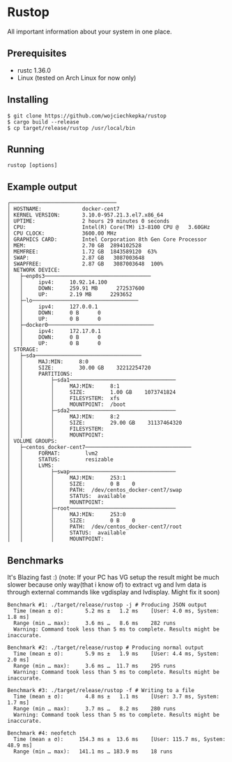 # Rustop
All important information about your system in one place.
## Prerequisites
- rustc 1.36.0
- Linux (tested on Arch Linux for now only)
## Installing
    $ git clone https://github.com/wojciechkepka/rustop
    $ cargo build --release
    $ cp target/release/rustop /usr/local/bin
## Running
    rustop [options]
## Example output
    ┌──────────────────────────────────
    │ HOSTNAME:             docker-cent7
    │ KERNEL VERSION:       3.10.0-957.21.3.el7.x86_64
    │ UPTIME:               2 hours 29 minutes 0 seconds
    │ CPU:                  Intel(R) Core(TM) i3-8100 CPU @   3.60GHz
    │ CPU CLOCK:            3600.00 MHz
    │ GRAPHICS CARD:        Intel Corporation 8th Gen Core Processor
    │ MEM:                  2.70 GB  2894102528
    │ MEMFREE:              1.72 GB  1843589120  63%
    │ SWAP:                 2.87 GB   3087003648
    │ SWAPFREE:             2.87 GB   3087003648  100%
    │ NETWORK DEVICE: 
    │   ├─enp0s3──────────────────────────────────
    │   │     ipv4:     10.92.14.100
    │   │     DOWN:     259.91 MB      272537600
    │   │     UP:       2.19 MB      2293652
    │   ├─lo──────────────────────────────────
    │   │     ipv4:     127.0.0.1
    │   │     DOWN:     0 B      0
    │   │     UP:       0 B      0
    │   ├─docker0──────────────────────────────────
    │   │     ipv4:     172.17.0.1
    │   │     DOWN:     0 B      0
    │   │     UP:       0 B      0
    │ STORAGE: 
    │   ├─sda──────────────────────────────────
    │   │     MAJ:MIN:     8:0
    │   │     SIZE:        30.00 GB    32212254720
    │   │     PARTITIONS: 
    │   │         ├─sda1──────────────────────────────────
    │   │         │     MAJ:MIN:     8:1
    │   │         │     SIZE:        1.00 GB    1073741824
    │   │         │     FILESYSTEM:  xfs
    │   │         │     MOUNTPOINT:  /boot
    │   │         ├─sda2──────────────────────────────────
    │   │         │     MAJ:MIN:     8:2
    │   │         │     SIZE:        29.00 GB    31137464320
    │   │         │     FILESYSTEM:  
    │   │         │     MOUNTPOINT:  
    │ VOLUME GROUPS: 
    │   ├─centos_docker-cent7──────────────────────────────────
    │   │     FORMAT:        lvm2
    │   │     STATUS:        resizable
    │   │     LVMS: 
    │   │         ├─swap──────────────────────────────────
    │   │         │     MAJ:MIN:     253:1
    │   │         │     SIZE:        0 B    0
    │   │         │     PATH:  /dev/centos_docker-cent7/swap
    │   │         │     STATUS:  available
    │   │         │     MOUNTPOINT:  
    │   │         ├─root──────────────────────────────────
    │   │         │     MAJ:MIN:     253:0
    │   │         │     SIZE:        0 B    0
    │   │         │     PATH:  /dev/centos_docker-cent7/root
    │   │         │     STATUS:  available
    │   │         │     MOUNTPOINT: 

## Benchmarks
It's Blazing fast :) 
(note: If your PC has VG setup the result might be much slower because only way(that i know of) to extract vg and lvm data is through external commands like vgdisplay and lvdisplay. Might fix it soon) 

    Benchmark #1: ./target/release/rustop -j # Producing JSON output
      Time (mean ± σ):       5.2 ms ±   1.2 ms    [User: 4.0 ms, System: 1.8 ms]
      Range (min … max):     3.6 ms …   8.6 ms    282 runs
      Warning: Command took less than 5 ms to complete. Results might be inaccurate.
    
    Benchmark #2: ./target/release/rustop # Producing normal output
      Time (mean ± σ):       5.9 ms ±   1.9 ms    [User: 4.4 ms, System: 2.0 ms]
      Range (min … max):     3.6 ms …  11.7 ms    295 runs
      Warning: Command took less than 5 ms to complete. Results might be inaccurate.
    
    Benchmark #3: ./target/release/rustop -f # Writing to a file
      Time (mean ± σ):       4.8 ms ±   1.1 ms    [User: 3.7 ms, System: 1.7 ms]
      Range (min … max):     3.7 ms …   8.2 ms    280 runs
      Warning: Command took less than 5 ms to complete. Results might be inaccurate.
    
    Benchmark #4: neofetch
      Time (mean ± σ):     154.3 ms ±  13.6 ms    [User: 115.7 ms, System: 48.9 ms]
      Range (min … max):   141.1 ms … 183.9 ms    18 runs
